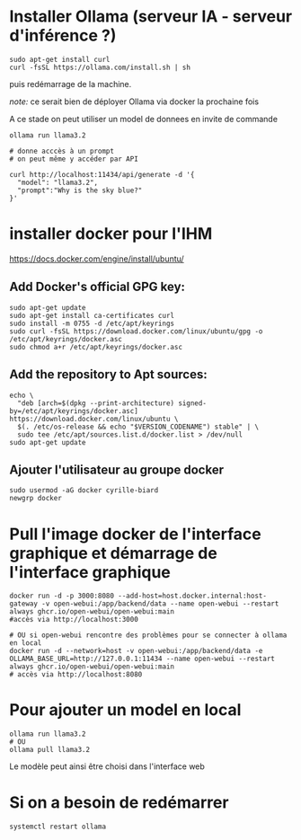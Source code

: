 # Installer Ollama (serveur IA - serveur d'inférence ?) 

```
sudo apt-get install curl
curl -fsSL https://ollama.com/install.sh | sh
```
puis redémarrage de la machine.

*note:* ce serait bien de déployer Ollama via docker la prochaine fois

A ce stade on peut utiliser un model de donnees en invite de commande

```
ollama run llama3.2

# donne acccès à un prompt
# on peut même y accéder par API

curl http://localhost:11434/api/generate -d '{
  "model": "llama3.2",
  "prompt":"Why is the sky blue?"
}'
```

# installer docker pour l'IHM

https://docs.docker.com/engine/install/ubuntu/


## Add Docker's official GPG key:

```
sudo apt-get update
sudo apt-get install ca-certificates curl
sudo install -m 0755 -d /etc/apt/keyrings
sudo curl -fsSL https://download.docker.com/linux/ubuntu/gpg -o /etc/apt/keyrings/docker.asc
sudo chmod a+r /etc/apt/keyrings/docker.asc
```

## Add the repository to Apt sources:
```
echo \
  "deb [arch=$(dpkg --print-architecture) signed-by=/etc/apt/keyrings/docker.asc] https://download.docker.com/linux/ubuntu \
  $(. /etc/os-release && echo "$VERSION_CODENAME") stable" | \
  sudo tee /etc/apt/sources.list.d/docker.list > /dev/null
sudo apt-get update
```
## Ajouter l'utilisateur au groupe docker
```
sudo usermod -aG docker cyrille-biard
newgrp docker
```
# Pull l'image docker de l'interface graphique et démarrage de l'interface graphique

```
docker run -d -p 3000:8080 --add-host=host.docker.internal:host-gateway -v open-webui:/app/backend/data --name open-webui --restart always ghcr.io/open-webui/open-webui:main
#accès via http://localhost:3000

# OU si open-webui rencontre des problèmes pour se connecter à ollama en local
docker run -d --network=host -v open-webui:/app/backend/data -e OLLAMA_BASE_URL=http://127.0.0.1:11434 --name open-webui --restart always ghcr.io/open-webui/open-webui:main
# accès via http://localhost:8080
```

# Pour ajouter un model en local 

```
ollama run llama3.2
# OU
ollama pull llama3.2
```

Le modèle peut ainsi être choisi dans l'interface web


# Si on a besoin de redémarrer

```
systemctl restart ollama
```
